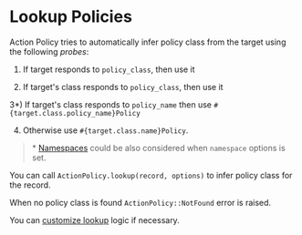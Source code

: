 # Lookup Policies

Action Policy tries to automatically infer policy class from the target using the following _probes_:

1) If target responds to `policy_class`, then use it

2) If target's class responds to `policy_class`, then use it

3\*) If target's class responds to `policy_name` then use `#{target.class.policy_name}Policy`

4) Otherwise use `#{target.class.name}Policy`.

> \* [Namespaces](namespaces.md) could be also considered when `namespace` options is set.

You can call `ActionPolicy.lookup(record, options)` to infer policy class for the record.

When no policy class is found `ActionPolicy::NotFound` error is raised.

You can [customize lookup](custom_lookup_chain.md) logic if necessary.
